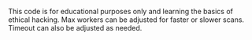 This code is for educational purposes only and learning the basics of ethical hacking. Max workers can be adjusted for faster or slower scans. Timeout can also be adjusted as needed.
